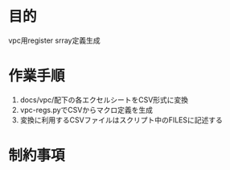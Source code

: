 # 目的

vpc用register srray定義生成

# 作業手順

1. docs/vpc/配下の各エクセルシートをCSV形式に変換
2. vpc-regs.pyでCSVからマクロ定義を生成
3. 変換に利用するCSVファイルはスクリプト中のFILESに記述する

# 制約事項

